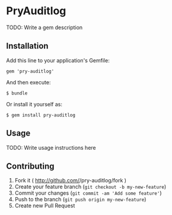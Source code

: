 # PryAuditlog

TODO: Write a gem description

## Installation

Add this line to your application's Gemfile:

    gem 'pry-auditlog'

And then execute:

    $ bundle

Or install it yourself as:

    $ gem install pry-auditlog

## Usage

TODO: Write usage instructions here

## Contributing

1. Fork it ( http://github.com/<my-github-username>/pry-auditlog/fork )
2. Create your feature branch (`git checkout -b my-new-feature`)
3. Commit your changes (`git commit -am 'Add some feature'`)
4. Push to the branch (`git push origin my-new-feature`)
5. Create new Pull Request
